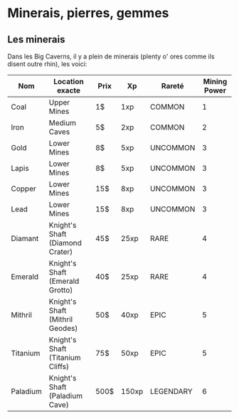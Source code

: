 # Minerais, pierres, gemmes

## Les minerais

Dans les Big Caverns, il y a plein de minerais (plenty o' ores comme ils disent outre rhin), les voici:

| Nom | Location exacte | Prix | Xp | Rareté | Mining Power |
|-|-|-|-|-|-|
| Coal | Upper Mines | 1$ | 1xp | COMMON | 1 |
| Iron | Medium Caves | 5$ | 2xp | COMMON | 2 |
| Gold | Lower Mines | 8$ | 5xp | UNCOMMON | 3 |
| Lapis | Lower Mines | 8$ | 5xp | UNCOMMON | 3 |
| Copper | Lower Mines | 15$ | 8xp | UNCOMMON | 3 |
| Lead | Lower Mines | 15$ | 8xp | UNCOMMON | 3 |
| Diamant | Knight's Shaft (Diamond Crater) | 45$ | 25xp | RARE | 4 |
| Emerald | Knight's Shaft (Emerald Grotto) | 40$ | 25xp | RARE | 4 |
| Mithril | Knight's Shaft (Mithril Geodes) | 50$ | 40xp | EPIC | 5 |
| Titanium | Knight's Shaft (Titanium Cliffs) | 75$ | 50xp | EPIC | 5 |
| Paladium | Knight's Shaft (Paladium Cave) | 500$ | 150xp | LEGENDARY | 6 |
